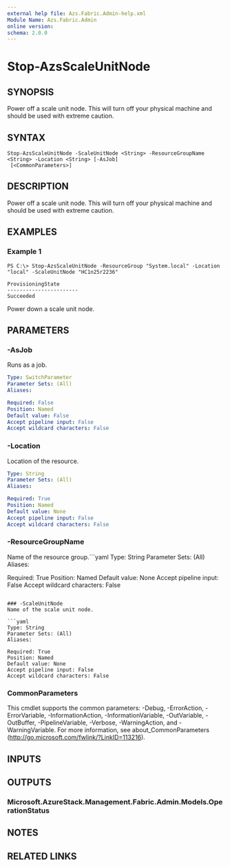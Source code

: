 ```yaml
---
external help file: Azs.Fabric.Admin-help.xml
Module Name: Azs.Fabric.Admin
online version: 
schema: 2.0.0
---
```


# Stop-AzsScaleUnitNode

## SYNOPSIS
Power off a scale unit node.  This will turn off your physical machine and should be used with extreme caution.

## SYNTAX

```
Stop-AzsScaleUnitNode -ScaleUnitNode <String> -ResourceGroupName <String> -Location <String> [-AsJob]
 [<CommonParameters>]
```

## DESCRIPTION
Power off a scale unit node.  This will turn off your physical machine and should be used with extreme caution.

## EXAMPLES

### Example 1
```
PS C:\> Stop-AzsScaleUnitNode -ResourceGroup "System.local" -Location "local" -ScaleUnitNode "HC1n25r2236"

ProvisioningState
-----------------------
Succeeded
```

Power down a scale unit node.

## PARAMETERS

### -AsJob
Runs as a job.

```yaml
Type: SwitchParameter
Parameter Sets: (All)
Aliases: 

Required: False
Position: Named
Default value: False
Accept pipeline input: False
Accept wildcard characters: False
```

### -Location
Location of the resource.

```yaml
Type: String
Parameter Sets: (All)
Aliases: 

Required: True
Position: Named
Default value: None
Accept pipeline input: False
Accept wildcard characters: False
```

### -ResourceGroupName
Name of the resource group.```yaml
Type: String
Parameter Sets: (All)
Aliases: 

Required: True
Position: Named
Default value: None
Accept pipeline input: False
Accept wildcard characters: False
```

### -ScaleUnitNode
Name of the scale unit node.

```yaml
Type: String
Parameter Sets: (All)
Aliases: 

Required: True
Position: Named
Default value: None
Accept pipeline input: False
Accept wildcard characters: False
```

### CommonParameters
This cmdlet supports the common parameters: -Debug, -ErrorAction, -ErrorVariable, -InformationAction, -InformationVariable, -OutVariable, -OutBuffer, -PipelineVariable, -Verbose, -WarningAction, and -WarningVariable. For more information, see about_CommonParameters (http://go.microsoft.com/fwlink/?LinkID=113216).

## INPUTS

## OUTPUTS

### Microsoft.AzureStack.Management.Fabric.Admin.Models.OperationStatus

## NOTES

## RELATED LINKS

